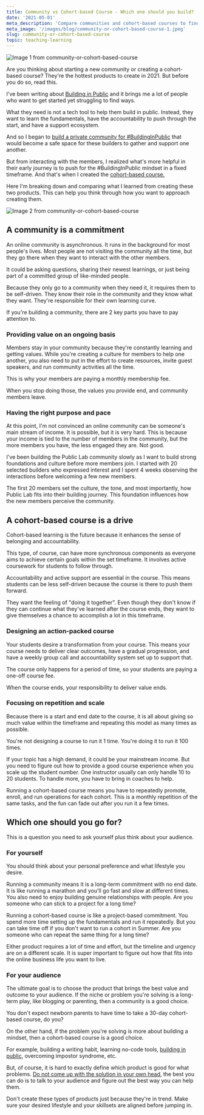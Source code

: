 ```yaml
---
title: Community vs Cohort-based Course - Which one should you build?
date: '2021-05-01'
meta_description: 'Compare communities and cohort-based courses to find the right fit for your business. Practical insights on choosing between these two popular creator models.'
meta_image: '/images/blog/community-or-cohort-based-course-1.jpeg'
slug: community-or-cohort-based-course
topic: teaching-learning
---
```


<img src="/images/blog/community-or-cohort-based-course-1.jpeg" alt="Image 1 from community-or-cohort-based-course" class="cover-image" />

Are you thinking about starting a new community or creating a cohort-based course? They're the hottest products to create in 2021. But before you do so, read this.

I've been writing about <a href="https://publiclab.co/build-in-public">Building in Public</a> and it brings me a lot of people who want to get started yet struggling to find ways.

What they need is not a tech tool to help them build in public. Instead, they want to learn the fundamentals, have the accountability to push through the start, and have a support ecosystem.

And so I began to <a href="/build-new-community">build a private community for #BuildingInPublic</a> that would become a safe space for these builders to gather and support one another.

But from interacting with the members, I realized what's more helpful in their early journey is to push for the #BuildingInPublic mindset in a fixed timeframe. And that's when I created the <a href="https://www.publiclab.co/build-in-public-mastery">cohort-based course.</a>

Here I'm breaking down and comparing what I learned from creating these two products. This can help you think through how you want to approach creating them.

<img src="/images/blog/community-or-cohort-based-course-2.png" alt="Image 2 from community-or-cohort-based-course" />

## A community is a commitment
An online community is asynchronous. It runs in the background for most people's lives. Most people are not visiting the community all the time, but they go there when they want to interact with the other members.

It could be asking questions, sharing their newest learnings, or just being part of a committed group of like-minded people.

Because they only go to a community when they need it, it requires them to be self-driven. They know their role in the community and they know what they want. They're responsible for their own learning curve.

If you're building a community, there are 2 key parts you have to pay attention to.

### Providing value on an ongoing basis

Members stay in your community because they're constantly learning and getting values. While you're creating a culture for members to help one another, you also need to put in the effort to create resources, invite guest speakers, and run community activities all the time.

This is why your members are paying a monthly membership fee.

When you stop doing those, the values you provide end, and community members leave.

### Having the right purpose and pace

At this point, I'm not convinced an online community can be someone's main stream of income. It is possible, but it is very hard. This is because your income is tied to the number of members in the community, but the more members you have, the less engaged they are. Not good.

I've been building the Public Lab community slowly as I want to build strong foundations and culture before more members join. I started with 20 selected builders who expressed interest and I spent 4 weeks observing the interactions before welcoming a few new members.

The first 20 members set the culture, the tone, and most importantly, how Public Lab fits into their building journey. This foundation influences how the new members perceive the community.

## A cohort-based course is a drive
Cohort-based learning is the future because it enhances the sense of belonging and accountability.

This type, of course, can have more synchronous components as everyone aims to achieve certain goals within the set timeframe. It involves active coursework for students to follow through.

Accountability and active support are essential in the course. This means students can be less self-driven because the course is there to push them forward.

They want the feeling of "doing it together". Even though they don't know if they can continue what they've learned after the course ends, they want to give themselves a chance to accomplish a lot in this timeframe.

### Designing an action-packed course
Your students desire a transformation from your course. This means your course needs to deliver clear outcomes, have a gradual progression, and have a weekly group call and accountability system set up to support that.

The course only happens for a period of time, so your students are paying a one-off course fee.

When the course ends, your responsibility to deliver value ends.

### Focusing on repetition and scale
Because there is a start and end date to the course, it is all about giving so much value within the timeframe and repeating this model as many times as possible.

You're not designing a course to run it 1 time. You're doing it to run it 100 times.

If your topic has a high demand, it could be your mainstream income. But you need to figure out how to provide a good course experience when you scale up the student number. One instructor usually can only handle 10 to 20 students. To handle more, you have to bring in coaches to help.

Running a cohort-based course means you have to repeatedly promote, enroll, and run operations for each cohort. This is a monthly repetition of the same tasks, and the fun can fade out after you run it a few times.

## Which one should you go for?

This is a question you need to ask yourself plus think about your audience.

### For yourself

You should think about your personal preference and what lifestyle you desire.

Running a community means it is a long-term commitment with no end date. It is like running a marathon and you'll go fast and slow at different times. You also need to enjoy building genuine relationships with people. Are you someone who can stick to a project for a long time?

Running a cohort-based course is like a project-based commitment. You spend more time setting up the fundamentals and run it repeatedly. But you can take time off if you don't want to run a cohort in Summer. Are you someone who can repeat the same thing for a long time?

Either product requires a lot of time and effort, but the timeline and urgency are on a different scale. It is super important to figure out how that fits into the online business life you want to live.

### For your audience

The ultimate goal is to choose the product that brings the best value and outcome to your audience. If the niche or problem you're solving is a long-term play, like blogging or parenting, then a community is a good choice.

You don't expect newborn parents to have time to take a 30-day cohort-based course, do you?

On the other hand, if the problem you're solving is more about building a mindset, then a cohort-based course is a good choice.

For example, building a writing habit, learning no-code tools, <a href="https://publiclab.co/build-in-public">building in public</a>, overcoming impostor syndrome, etc.

But, of course, it is hard to exactly define which product is good for what problems. <a href="/build-new-community">Do not come up with the solution in your own head</a>, the best you can do is to talk to your audience and figure out the best way you can help them.

Don't create these types of products just because they're in trend. Make sure your desired lifestyle and your skillsets are aligned before jumping in.
